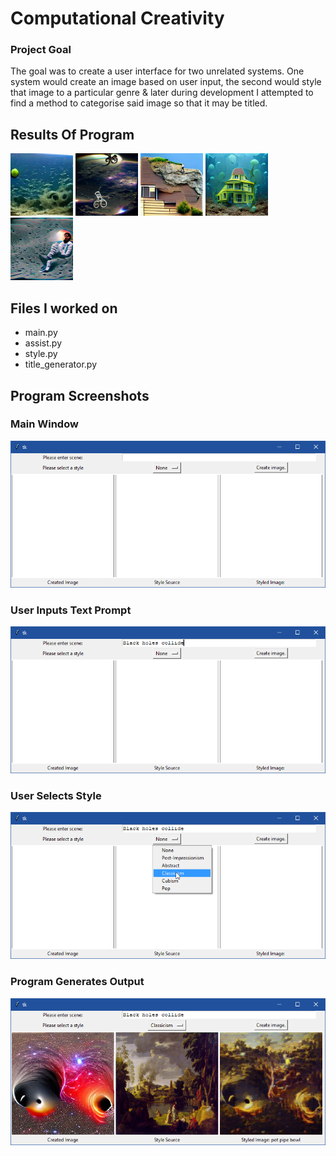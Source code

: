 # Computational Creativity

### Project Goal

The goal was to create a user interface for two unrelated systems. One system would create an image based on user input, the second would style that image to a particular genre & later during development I attempted to find a method to categorise said image so that it may be titled.

## Results Of Program

<p float="left">
  
  <img src="Produced Work/Variety Test/Ball in an ocean.png" width="100" />
  <img src="Produced Work/Variety Test/Bike in space.png" width="100" />
  <img src="Produced Work/Variety Test/Cliff on top of a house.png" width="100" />
  <img src="Produced Work/Variety Test/House under the sea.png" width="100" />
  <img src="Produced Work/Variety Test/Man on the moon.png" width="100" />
  
</p>

## Files I worked on

* main.py
* assist.py
* style.py
* title_generator.py

## Program Screenshots

### Main Window
<p align="center">
  <img src="GitHub/Window.png">
</p>


### User Inputs Text Prompt
<p align="center">
  <img src="GitHub/UserInput.png">
</p>

### User Selects Style
<p align="center">
  <img src="GitHub/UserStyle.png">
</p>

### Program Generates Output
<p align="center">
  <img src="GitHub/WindowOutput.png">
</p>

